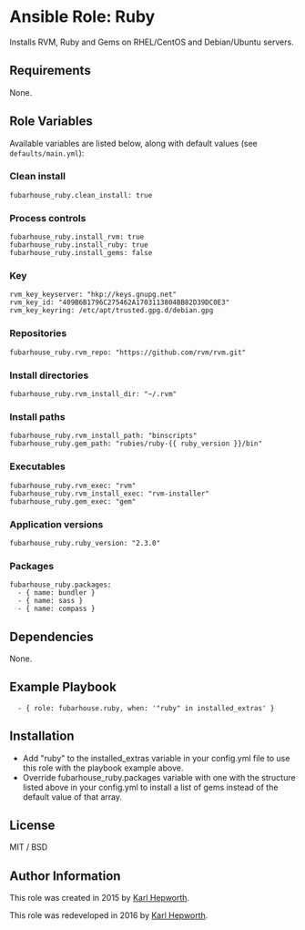 # Ansible Role: Ruby

Installs RVM, Ruby and Gems on RHEL/CentOS and Debian/Ubuntu servers.

## Requirements

  None.

## Role Variables

  Available variables are listed below, along with default values (see `defaults/main.yml`):

  ### Clean install
  ````
  fubarhouse_ruby.clean_install: true
  ````
  ### Process controls
  ````
  fubarhouse_ruby.install_rvm: true
  fubarhouse_ruby.install_ruby: true
  fubarhouse_ruby.install_gems: false
  ````
  ### Key
  ````
  rvm_key_keyserver: "hkp://keys.gnupg.net"
  rvm_key_id: "409B6B1796C275462A1703113804BB82D39DC0E3"
  rvm_key_keyring: /etc/apt/trusted.gpg.d/debian.gpg
  ````
  ### Repositories
  ````
  fubarhouse_ruby.rvm_repo: "https://github.com/rvm/rvm.git"
  ````
  ### Install directories
  ````
  fubarhouse_ruby.rvm_install_dir: "~/.rvm"
  ````
  ### Install paths
  ````
  fubarhouse_ruby.rvm_install_path: "binscripts"
  fubarhouse_ruby.gem_path: "rubies/ruby-{{ ruby_version }}/bin"
  ````
  ### Executables
  ````
  fubarhouse_ruby.rvm_exec: "rvm"
  fubarhouse_ruby.rvm_install_exec: "rvm-installer"
  fubarhouse_ruby.gem_exec: "gem"
  ````
  ### Application versions
  ````
  fubarhouse_ruby.ruby_version: "2.3.0"
  ````
  ### Packages
  ````
  fubarhouse_ruby.packages:
    - { name: bundler }
    - { name: sass }
    - { name: compass }
  ````

## Dependencies

  None.

## Example Playbook

```
  - { role: fubarhouse.ruby, when: '"ruby" in installed_extras' }
```

## Installation

  * Add "ruby" to the installed_extras variable in your config.yml file to use this role with the playbook example above.
  * Override fubarhouse_ruby.packages variable with one with the structure listed above in your config.yml to install a list of gems instead of the default value of that array.

## License

  MIT / BSD

## Author Information

  This role was created in 2015 by [Karl Hepworth](https://twitter.com/fubarhouse).

  This role was redeveloped in 2016  by [Karl Hepworth](https://twitter.com/fubarhouse).
